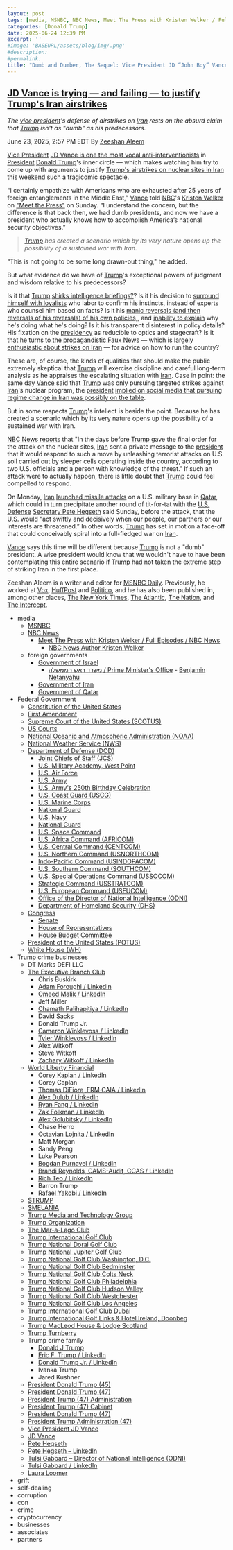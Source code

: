 ```yaml
---
layout: post
tags: [media, MSNBC, NBC News, Meet The Press with Kristen Welker / Full Episodes / NBC News, NBC News Author Kristen Welker, foreign governments, Government of Israel, משרד ראש הממשלה / Prime Minister’s Office, Benjamin Netanyahu, Government of Iran, Federal Government, Government of Qatar, Constitution of the United States, First Amendment, Supreme Court of the United States (SCOTUS), US Courts, National Oceanic and Atmospheric Administration (NOAA), National Weather Service (NWS), Department of Defense (DOD), Joint Chiefs of Staff (JCS), U.S. Military Academy West Point, U.S. Air Force, U.S. Army, U.S. Army’s 250th Birthday Celebration, U.S. Coast Guard (USCG), U.S. Marine Corps, National Guard, U.S. Navy, National Guard, U.S. Space Command, U.S. Africa Command (AFRICOM), U.S. Central Command (CENTCOM), U.S. Northern Command (USNORTHCOM), Indo-Pacific Command (USINDOPACOM), U.S. Southern Command (SOUTHCOM), U.S. Special Operations Command (USSOCOM), Strategic Command (USSTRATCOM), U.S. European Command (USEUCOM), Office of the Director of National Intelligence (ODNI), Department of Homeland Security (DHS), Congress, Senate, House of Representatives, House Budget Committee, President of the United States (POTUS), White House (WH), Trump crime businesses, DT Marks DEFI LLC, The Executive Branch Club, Chris Buskirk, Adam Foroughi / LinkedIn, Omeed Malik / LinkedIn, Jeff Miller, Chamath Palihapitiya / LinkedIn, David Sacks, Donald Trump Jr., Cameron Winklevoss / LinkedIn, Tyler Winklevoss / LinkedIn, Alex Witkoff, Steve Witkoff, Zachary Witkoff / LinkedIn, World Liberty Financial, Corey Kaplan / LinkedIn, Corey Caplan, Thomas DiFiore FRM·CAIA / LinkedIn, Alex Dulub / LinkedIn, Ryan Fang / LinkedIn, Zak Folkman / LinkedIn, Alex Golubitsky / LinkedIn, Chase Herro, Octavian Lojnita / LinkedIn, Matt Morgan, Sandy Peng, Luke Pearson, Bogdan Purnavel / LinkedIn, Brandi Reynolds CAMS-Audit CCAS / LinkedIn, Rich Teo / LinkedIn, Barron Trump, Rafael Yakobi / LinkedIn, $TRUMP, $MELANIA, Trump Media and Technology Group, Trump Organization, The Mar-a-Lago Club, Trump International Golf Club, Trump National Doral Golf Club, Trump National Jupiter Golf Club, Trump National Golf Club Washington D.C., Trump National Golf Club Bedminster, Trump National Golf Club Colts Neck, Trump National Golf Club Philadelphia, Trump National Golf Club Hudson Valley, Trump National Golf Club Westchester, Trump National Golf Club Los Angeles, Trump International Golf Club Dubai, Trump International Golf Links & Hotel Ireland Doonbeg, Trump MacLeod House & Lodge Scotland, Trump Turnberry, Trump crime family, Donald J Trump, Eric F. Trump / LinkedIn, Donald Trump Jr. / LinkedIn, Ivanka Trump, Jared Kushner, President Donald Trump (45), President Donald Trump (47), President Trump (47) Administration, President Trump (47) Cabinet, President Donald Trump (47), President Trump Administration (47), Vice President JD Vance, JD Vance, Pete Hegseth, Pete Hegseth – LinkedIn, Tulsi Gabbard – Director of National Intelligence (ODNI), Tulsi Gabbard / LinkedIn, Laura Loomer, grift, self-dealing, corruption, con, crime, cryptocurrency, businesses, associates, partners]
categories: [Donald Trump]
date: 2025-06-24 12:39 PM
excerpt: ''
#image: 'BASEURL/assets/blog/img/.png'
#description:
#permalink:
title: "Dumb and Dumber, The Sequel: Vice President JD “John Boy” Vance Is Dumber Than His President. Bless His Heart"
---
```



## [JD Vance is trying — and failing — to justify Trump's Iran airstrikes](https://www.msnbc.com/top-stories/latest/jd-vance-iran-dumb-presidents-trump-war-rcna214476)

*The [vice president](https://www.whitehouse.gov/administration/jd-vance/)'s defense of airstrikes on [Iran](https://irangov.ir/) rests on the absurd claim that [Trump](https://www.donaldjtrump.com/) isn't as "dumb" as his predecessors.*

June 23, 2025, 2:57 PM EDT
By [Zeeshan Aleem](https://www.msnbc.com/author/zeeshan-aleem-ncpn1235332)

[Vice President](https://www.whitehouse.gov/administration/jd-vance/) [JD Vance is one the most vocal anti-interventionists](https://www.nbcnews.com/politics/jd-vance/iran-vance-intervention-skeptic-role-salesman-rcna214345) in [President](https://www.whitehouse.gov/) [Donald Trump](https://www.donaldjtrump.com/)'s inner circle — which makes watching him try to come up with arguments to justify [Trump's airstrikes on nuclear sites in Iran](https://www.msnbc.com/top-stories/latest/us-bombs-iran-nuclear-sites-trump-rcna214311) this weekend such a tragicomic spectacle.

“I certainly empathize with Americans who are exhausted after 25 years of foreign entanglements in the Middle East,” [Vance](https://www.whitehouse.gov/administration/jd-vance/) told [NBC](https://www.nbcnews.com/)'s [Kristen Welker](https://www.nbcnews.com/author/kristen-welker-ncpn6396) on ["Meet the Press"](https://www.nbcnews.com/meet-the-press-full-episodes) on Sunday. “I understand the concern, but the difference is that back then, we had dumb presidents, and now we have a president who actually knows how to accomplish America’s national security objectives.”

> *[Trump](https://www.donaldjtrump.com/) has created a scenario which by its very nature opens up the possibility of a sustained war with Iran.*

“This is not going to be some long drawn-out thing," he added.

But what evidence do we have of [Trump](https://www.donaldjtrump.com/)'s exceptional powers of judgment and wisdom relative to his predecessors?

Is it that [Trump](https://www.donaldjtrump.com/) [shirks intelligence briefings?](https://www.politico.com/news/2025/05/09/trump-intelligence-briefing-frequency-00338946)? Is it his decision to [surround himself with loyalists](https://www.msnbc.com/opinion/msnbc-opinion/trump-iran-israel-war-hegseth-gabbard-loomer-bannon-rcna214170) who labor to confirm his instincts, instead of experts who counsel him based on facts? Is it his [manic reversals (and then reversals of his reversals) of his own policies,](https://www.msnbc.com/top-stories/latest/trump-tariffs-relief-farmers-automakers-economy-rcna203935), and [inability to explain](https://www.cnn.com/2025/04/23/business/endgame-trumps-tariffs) why he's doing what he's doing? Is it his transparent disinterest in policy details? His fixation on the [presidency](https://www.whitehouse.gov/) as reducible to optics and stagecraft? Is it that he turns [to the propagandistic Faux News](https://www.vox.com/2017/8/7/16083122/breakfast-club-fox-and-friends) — which is [largely enthusiastic about strikes on Iran](https://www.mediamatters.org/fox-news/trumps-fox-news-obsession-driving-us-toward-war-iran) — for advice on how to run the country?

These are, of course, the kinds of qualities that should make the public extremely skeptical that [Trump](https://www.donaldjtrump.com/) will exercise discipline and careful long-term analysis as he appraises the escalating situation with [Iran](https://irangov.ir/). Case in point: the same day [Vance](https://www.whitehouse.gov/administration/jd-vance/) said that [Trump](https://www.donaldjtrump.com/) was only pursuing targeted strikes against [Iran](https://irangov.ir/)'s nuclear program, the [president](https://www.whitehouse.gov/) [implied on social media that pursuing regime change in Iran was possibly on the table](https://www.reuters.com/world/middle-east/us-strikes-against-iran-nuclear-facilities-incredible-overwhelming-success-2025-06-22/).

But in some respects [Trump](https://www.donaldjtrump.com/)'s intellect is beside the point. Because he has created a scenario which by its very nature opens up the possibility of a sustained war with Iran.

[NBC News reports](https://www.nbcnews.com/world/iran/iran-trump-nuclear-israel-bombing-what-next-rcna214328) that "In the days before [Trump](https://www.donaldjtrump.com/) gave the final order for the attack on the nuclear sites, [Iran](https://irangov.ir/) sent a private message to the [president](https://www.whitehouse.gov/) that it would respond to such a move by unleashing terrorist attacks on U.S. soil carried out by sleeper cells operating inside the country, according to two U.S. officials and a person with knowledge of the threat." If such an attack were to actually happen, there is little doubt that [Trump](https://www.donaldjtrump.com/) could feel compelled to respond.

On Monday, [Iran](https://irangov.ir/) [launched missile attacks](https://www.nbcnews.com/world/middle-east/live-blog/live-updates-iran-top-diplomat-meets-putin-us-braces-retaliation-rcna214428/rcrd83359?canonicalCard=true) on a U.S. military base in [Qatar](https://hukoomi.gov.qa/), which could in turn precipitate another round of tit-for-tat with the [U.S. Defense](https://www.defense.gov/) [Secretary Pete Hegseth](https://www.defense.gov/About/Biographies/Biography/Article/4040890/hon-pete-hegseth/) said Sunday, before the attack, that the U.S. would “act swiftly and decisively when our people, our partners or our interests are threatened.” In other words, [Trump](https://www.donaldjtrump.com/) has set in motion a face-off that could conceivably spiral into a full-fledged war on [Iran](https://irangov.ir/).

[Vance](https://www.whitehouse.gov/administration/jd-vance/) says this time will be different because [Trump](https://www.donaldjtrump.com/) is not a "dumb" president. A wise president would know that we wouldn't have to have been contemplating this entire scenario if [Trump](https://www.donaldjtrump.com/) had not taken the extreme step of striking Iran in the first place. 

Zeeshan Aleem is a writer and editor for [MSNBC Daily](https://www.msnbc.com/). Previously, he worked at [Vox](https://www.vox.com/), [HuffPost](https://www.huffpost.com/) and [Politico](https://www.politico.com/), and he has also been published in, among other places, [The New York Times](https://www.nytimes.com/), [The Atlantic](https://www.theatlantic.com/), [The Nation](https://www.thenation.com/), and [The Intercept](https://theintercept.com/).

- media
    - [MSNBC](https://www.msnbc.com/)
    - [NBC News](https://www.nbcnews.com/)
        - [Meet The Press with Kristen Welker / Full Episodes / NBC News](https://www.nbcnews.com/meet-the-press-full-episodes)
            - [NBC News Author Kristen Welker](https://www.nbcnews.com/author/kristen-welker-ncpn6396)
    - foreign governments 
        - [Government of Israel](https://www.gov.il/)
            - [משרד ראש הממשלה / Prime Minister's Office](https://www.gov.il/he/departments/prime_ministers_office/govil-landing-page)
                    - [Benjamin Netanyahu](https://www.netanyahu.org.il/)
        - [Government of Iran](https://irangov.ir/)
        - [Government of Qatar](https://hukoomi.gov.qa/)
- Federal Government 
    - [Constitution of the United States](https://constitution.congress.gov/)
    - [First Amendment](https://constitution.congress.gov/constitution/amendment-1/)
    - [Supreme Court of the United States (SCOTUS)](https://www.supremecourt.gov/)
    - [US Courts](https://www.uscourts.gov/)
    - [National Oceanic and Atmospheric Administration (NOAA)](https://www.noaa.gov/)
    - [National Weather Service (NWS)](https://www.weather.gov/)
    - [Department of Defense (DOD)](https://www.defense.gov/)
        - [Joint Chiefs of Staff (JCS)](https://www.jcs.mil/)
        - [U.S. Military Academy, West Point](https://www.westpoint.edu/)
        - [U.S. Air Force](https://www.af.mil/)
        - [U.S. Army](https://www.army.mil/)
        - [U.S. Army's 250th Birthday Celebration](https://www.army.mil/1775/)
        - [U.S. Coast Guard (USCG)](https://www.uscg.mil/)
        - [U.S. Marine Corps](https://www.marines.mil/)
        - [National Guard](https://www.nationalguard.mil/)
        - [U.S. Navy](https://www.navy.mil/)
        - [National Guard](https://www.nationalguard.mil/)
        - [U.S. Space Command](https://www.spacecom.mil/)
        - [U.S. Africa Command (AFRICOM)](https://www.africom.mil/)
        - [U.S. Central Command (CENTCOM)](https://www.centcom.mil/)
        - [U.S. Northern Command (USNORTHCOM)](https://www.northcom.mil/)
        - [Indo-Pacific Command (USINDOPACOM)](https://www.pacom.mil/)
        - [U.S. Southern Command (SOUTHCOM)](http://www.southcom.mil/)
        - [U.S. Special Operations Command (USSOCOM)](https://www.socom.mil/)
        - [Strategic Command (USSTRATCOM)](http://www.stratcom.mil/)
        - [U.S. European Command (USEUCOM)](https://www.eucom.mil/)
        - [Office of the Director of National Intelligence (ODNI)](https://www.odni.gov/)
        - [Department of Homeland Security (DHS)](https://www.dhs.gov/)
    - [Congress](https://www.congress.gov/)
        - [Senate](https://www.senate.gov/)
        - [House of Representatives](https://www.house.gov/)
        - [House Budget Committee ](https://budget.house.gov/)
    - [President of the United States (POTUS)](https://www.whitehouse.gov/)
    - [White House (WH)](https://www.whitehouse.gov/)
- Trump crime businesses
    - DT Marks DEFI LLC
    - [The Executive Branch Club](https://www.theexecutivebranchclub.com/)
        - Chris Buskirk
        - [Adam Foroughi / LinkedIn](https://www.linkedin.com/in/adamforoughi/)
        - [Omeed Malik / LinkedIn](https://www.linkedin.com/in/omeed-malik-b483b1186/)
        - Jeff Miller
        - [Chamath Palihapitiya / LinkedIn](https://www.linkedin.com/in/chamath/)
        - David Sacks
        - Donald Trump Jr.
        - [Cameron Winklevoss / LinkedIn](https://www.linkedin.com/in/winklevoss/)
        - [Tyler Winklevoss / LinkedIn](https://www.linkedin.com/in/tylerwinklevoss/)
        - Alex Witkoff
        - Steve Witkoff
        - [Zachary Witkoff / LinkedIn](https://www.linkedin.com/in/zachary-witkoff-038a4143/)
    - [World Liberty Financial](https://worldlibertyfinancial.com/)
        - [Corey Kaplan / LinkedIn](https://www.linkedin.com/in/coreykaplan/)
        - Corey Caplan
        - [Thomas DiFiore, FRM·CAIA / LinkedIn](https://www.linkedin.com/in/thomasdifiore42/)
        - [Alex Dulub / LinkedIn](https://www.linkedin.com/in/alexei-dulub/)
        - [Ryan Fang / LinkedIn](https://www.linkedin.com/in/ryan-fang-245011a2/)
        - [Zak Folkman / LinkedIn](https://www.linkedin.com/in/zak-folkman-0300669a/)
        - [Alex Golubitsky / LinkedIn](https://www.linkedin.com/in/alexgolubitsky/)
        - Chase Herro
        - [Octavian Lojnita / LinkedIn](https://www.linkedin.com/in/octavian-lojnita/)
        - Matt Morgan
        - Sandy Peng
        - Luke Pearson
        - [Bogdan Purnavel / LinkedIn](https://www.linkedin.com/in/bogdan-purnavel-73b05a14b/)
        - [Brandi Reynolds, CAMS-Audit, CCAS / LinkedIn](https://www.linkedin.com/in/brandi-reynolds-cams-audit-ccas-64b8aa53/)
        - [Rich Teo / LinkedIn](https://www.linkedin.com/in/richteo/)
        - Barron Trump
        - [Rafael Yakobi / LinkedIn](https://www.linkedin.com/in/rafaelyakobi/)
    - [$TRUMP](https://gettrumpmemes.com/)
    - [$MELANIA](https://melaniameme.com/)
    - [Trump Media and Technology Group](https://tmtgcorp.com/)
    - [Trump Organization](https://www.trump.com/)
    - [The Mar-a-Lago Club](https://www.maralagoclub.com/)
    - [Trump International Golf Club](https://www.trumpinternationalpalmbeaches.com/)
    - [Trump National Doral Golf Club](https://www.trumpgolfdoral.com/)
    - [Trump National Jupiter Golf Club](https://www.trumpnationaljupiter.com/)
    - [Trump National Golf Club Washington, D.C.](https://www.trumpnationaldc.com/)
    - [Trump National Golf Club Bedminster](https://www.trumpnationalbedminster.com/)
    - [Trump National Golf Club Colts Neck](https://www.trumpcoltsneck.com/)
    - [Trump National Golf Club Philadelphia](https://www.trumpnationalphiladelphia.com/)
    - [Trump National Golf Club Hudson Valley](https://www.trumpnationalhudsonvalley.com/)
    - [Trump National Golf Club Westchester](https://www.trumpnationalwestchester.com/)
    - [Trump National Golf Club Los Angeles](https://www.trumpnationallosangeles.com/)
    - [Trump International Golf Club Dubai](https://www.trumpgolfdubai.com/)
    - [Trump International Golf Links & Hotel Ireland, Doonbeg](https://www.trumpgolfireland.com/)
    - [Trump MacLeod House & Lodge Scotland](https://www.trumphotels.com/macleod-house)
    - [Trump Turnberry](https://www.turnberry.co.uk/)
    - Trump crime family
        - [Donald J Trump](https://www.donaldjtrump.com/)
        - [Eric F. Trump / LinkedIn](https://www.linkedin.com/in/erictrump/)
        - [Donald Trump Jr. / LinkedIn](https://www.linkedin.com/in/donald-trump-jr-4454b862/)
        - Ivanka Trump
        - Jared Kushner
     - [President Donald Trump (45)](https://trumpwhitehouse.archives.gov/)
    - [President Donald Trump (47)](https://www.whitehouse.gov/administration/donald-j-trump/)
    - [President Trump (47) Administration](https://www.whitehouse.gov/administration/)
    - [President Trump (47) Cabinet](https://www.whitehouse.gov/administration/the-cabinet/)
    - [President Donald Trump (47)](https://www.whitehouse.gov/administration/donald-j-trump/)
    - [President Trump Administration (47)](https://www.whitehouse.gov/administration/)
    - [Vice President JD Vance](https://www.whitehouse.gov/administration/jd-vance/)
    - [JD Vance](https://www.linkedin.com/in/jd-vance-770a9047/)
    - [Pete Hegseth](https://www.defense.gov/About/Biographies/Biography/Article/4040890/hon-pete-hegseth/)
    - [Pete Hegseth – LinkedIn](https://www.linkedin.com/in/petehegseth/)
    - [Tulsi Gabbard – Director of National Intelligence (ODNI)](https://www.odni.gov/index.php/who-we-are/leadership/director-of-national-intelligence)
    - [Tulsi Gabbard / LinkedIn](https://www.linkedin.com/in/tulsigabbard/)
    - [Laura Loomer](https://loomered.com/)
- grift
- self-dealing
- corruption
- con
- crime
- cryptocurrency 
- businesses
- associates
- partners